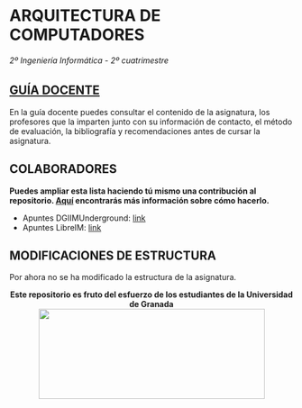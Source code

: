 # ARQUITECTURA DE COMPUTADORES

###### 2º Ingeniería Informática - 2º cuatrimestre

## [GUÍA DOCENTE](https://grados.ugr.es/informatica/pages/infoacademica/guias_docentes/curso_actual/segundo/2semestre/gii_arquitectura_computadores_20172018_firmada)

En la guía docente puedes consultar el contenido de la asignatura, los profesores que la imparten junto con su información de contacto, el método de evaluación, la bibliografía y recomendaciones antes de cursar la asignatura.

## COLABORADORES

**Puedes ampliar esta lista haciendo tú mismo una contribución al repositorio. [Aquí](https://github.com/DEIIT/Ingenieria-Informatica/wiki/C%C3%B3mo-contribuir) encontrarás más información sobre cómo hacerlo.**

- Apuntes DGIIMUnderground: [link](https://github.com/DGIIMUnderground/DGIIM2/tree/master/C2/AC)
- Apuntes LibreIM: [link](https://github.com/libreim/apuntesDGIIM/tree/master/AC)

## MODIFICACIONES DE ESTRUCTURA

Por ahora no se ha modificado la estructura de la asignatura.

<p align="center">
   <b>Este repositorio es fruto del esfuerzo de los estudiantes de la Universidad de Granada</b></br>
   <a href="http://deiit.ugr.es/"><img width="401" height="160" src="https://deiit.ugr.es/img/logo-DEIIT.png"> </a>
</p>
